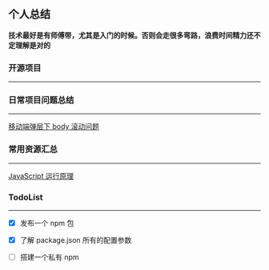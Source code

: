 ## 个人总结

**技术最好是有师傅带，尤其是入门的时候。否则会走很多弯路，浪费时间精力还不定理解是对的**



### 开源项目
---




### 日常项目问题总结
---
[移动端弹层下 body 滚动问题](./project/scroll.md)





### 常用资源汇总
---
[JavaScript 运行原理](https://mp.weixin.qq.com/s/c3YxHwuPv0tSQmBYVQ4VAg)





### TodoList
---

- [x] 发布一个 npm 包
- [x] 了解 package.json 所有的配置参数
- [ ] 搭建一个私有 npm  


 
